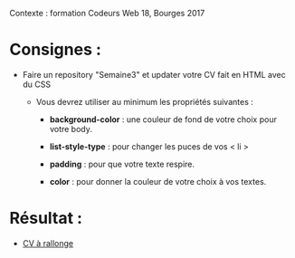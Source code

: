 Contexte : formation Codeurs Web 18, Bourges 2017


# Consignes :
* Faire un repository "Semaine3" et updater votre CV fait en HTML avec du CSS

  * Vous devrez utiliser au minimum les propriétés suivantes :

    * **background-color** : une couleur de fond de votre choix pour votre body.

    * **list-style-type** : pour changer les puces de vos < li >

    * **padding** : pour que votre texte respire.

    * **color** : pour donner la couleur de votre choix à vos textes.


# Résultat :

* [CV à rallonge](https://htmlpreview.github.io/?https://github.com/LaureBre/3_MiseEnFormeCSS-2/blob/Branchinette/cv_lb.html)
